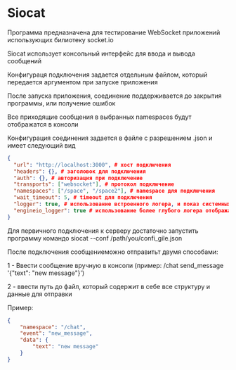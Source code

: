 # Siocat
Программа предназначена для тестирование WebSocket приложений использующих билиотеку socket.io 

Siocat использует консольный интерфейс для ввода и вывода сообщений 

Конфигураця подключения задается отдельным файлом, который передается аргументом при запуске приложения

После запуска приложения, соединение поддерживается до закрытия программы, или получение ошибок

Все приходящие сообщения в выбранных namespaces будут отображатся в консоли

Конфигурация соединения задается в файле с разрешением .json и имеет следующий вид

```json
{
  "url": "http://localhost:3000", # хост подключения
  "headers": {}, # заголовок для подключения
  "auth": {}, # авторизация при подключение
  "transports": ["websocket"], # протокол подключение
  "namespaces": ["/space", "/space2"], # namespace для подключения 
  "wait_timeout": 5, # timeout для подключения
  "logger": true, # использование встроенного логера, и показ системных сообщений 
  "engineio_logger": true # использование более глубого логера отображающего работу самого движка socket.io 
}
```
Для первичного подключения к серверу достаточно запустить программу командо siocat --conf /path/you/confi_gile.json 

После подключения сообщениеможно отправитьт двумя способами:

1 - Ввести сообщение вручную в консоли (пример: /chat send_message '{"text": "new message"}')

2 - ввести путь до файл, который содержит в себе все структуру и данные для отправки 

Пример:
```json
{
    "namespace": "/chat",
    "event": "new_message",
    "data": {
        "text": "new message"
    }
}
```